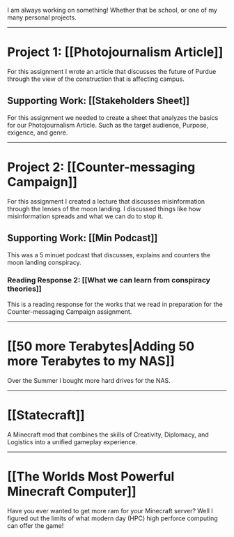I am always working on something! Whether that be school, or one of my many personal projects. 

---
# Project 1: [[Photojournalism Article]]
For this assignment I wrote an article that discusses the future of Purdue through the view of the construction that is affecting campus.

## Supporting Work: [[Stakeholders Sheet]]
For this assignment we needed to create a sheet that analyzes the basics for our Photojournalism Article. Such as the target audience, Purpose, exigence, and genre. 

---
# Project 2: [[Counter-messaging Campaign]]
For this assignment I created a lecture that discusses misinformation through the lenses of the moon landing. I discussed things like how misinformation spreads and what we can do to stop it. 

## Supporting Work: [[Min Podcast]]
This was a 5 minuet podcast that discusses, explains and counters the moon landing conspiracy. 

### Reading Response 2: [[What we can learn from conspiracy theories]]
This is a reading response for the works that we read in preparation for the Counter-messaging Campaign assignment. 

---
# [[50 more Terabytes|Adding 50 more Terabytes to my NAS]]
Over the Summer I bought more hard drives for the NAS.

---
# [[Statecraft]]
A Minecraft mod that combines the skills of Creativity, Diplomacy, and Logistics into a unified gameplay experience.

---
# [[The Worlds Most Powerful Minecraft Computer]]
Have you ever wanted to get more ram for your Minecraft server? Well I figured out the limits of what modern day (HPC) high perforce computing can offer the game!
